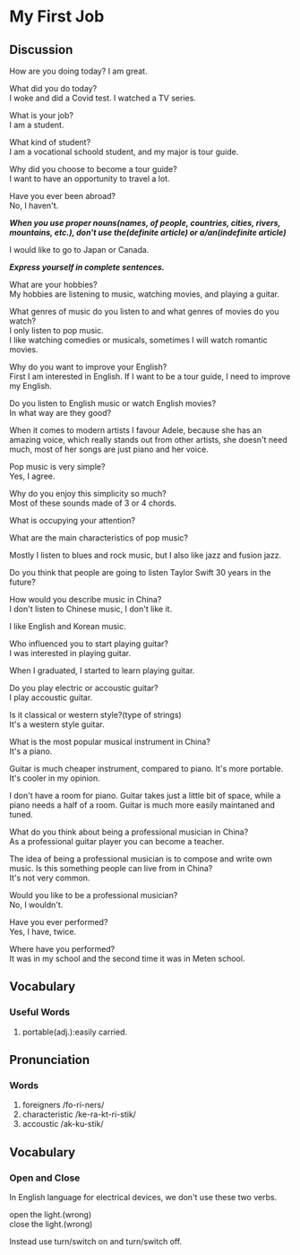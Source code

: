 # My First Job
## Discussion
How are you doing today? 
I am great.  

What did you do today?  
I woke and did a Covid test. I watched a TV series.  

What is your job?  
I am a student.  

What kind of student?  
I am a vocational schoold student, and my major is tour guide.  

Why did you choose to become a tour guide?  
I want to have an opportunity to travel a lot.  

Have you ever been abroad?  
No, I haven't.  

***When you use proper nouns(names, of people, countries, cities, rivers, mountains, etc.), don't use the(definite article) or a/an(indefinite article)***

I would like to go to Japan or Canada.  

***Express yourself in complete sentences.***

What are your hobbies?  
My hobbies are listening to music, watching movies, and playing a guitar.   

What genres of music do you listen to and what genres of movies do you watch?  
I only listen to pop music.  
I like watching comedies or musicals, sometimes I will watch romantic movies.  

Why do you want to improve your English?  
First I am interested in English. If I want to be a tour guide, I need to improve my English.  

Do you listen to English music or watch English movies?  
In what way are they good?  

When it comes to modern artists I favour Adele, because she has an amazing voice, which really stands out from other artists, she doesn't need much, most of her songs are just piano and her voice.  

Pop music is very simple?  
Yes, I agree.  

Why do you enjoy this simplicity so much?  
Most of these sounds made of 3 or 4 chords.  

What is occupying your attention?  

What are the main characteristics of pop music?  

Mostly I listen to blues and rock music, but I also like jazz and fusion jazz.  

Do you think that people are going to listen Taylor Swift 30 years in the future?  

How would you describe music in China?  
I don't listen to Chinese music, I don't like it.  

I like English and Korean music.  

Who influenced you to start playing guitar?  
I was interested in playing guitar.  

When I graduated, I started to learn playing guitar.  

Do you play electric or accoustic guitar?  
I play accoustic guitar.  

Is it classical or western style?(type of strings)    
It's a western style guitar.  

What is the most popular musical instrument in China?  
It's a piano.  

Guitar is much cheaper instrument, compared to piano. It's more portable. It's cooler in my opinion. 

I don't have a room for piano. Guitar takes just a little bit of space, while a piano needs a half of a room. Guitar is much more easily maintaned and tuned.   

What do you think about being a professional musician in China?  
As a professional guitar player you can become a teacher.  

The idea of being a professional musician is to compose and write own music. Is this something people can live from in China?   
It's not very common.  

Would you like to be a professional musician?  
No, I wouldn't.  

Have you ever performed?  
Yes, I have, twice.  

Where have you performed?  
It was in my school and the second time it was in Meten school.  

## Vocabulary
### Useful Words
1. portable(adj.):easily carried.

## Pronunciation
### Words
1. foreigners /fo-ri-ners/
1. characteristic /ke-ra-kt-ri-stik/
1. accoustic /ak-ku-stik/

## Vocabulary
### Open and Close
In English language for electrical devices, we don't use these two verbs.  

open the light.(wrong)  
close the light.(wrong)  

Instead use turn/switch on and turn/switch off.  

